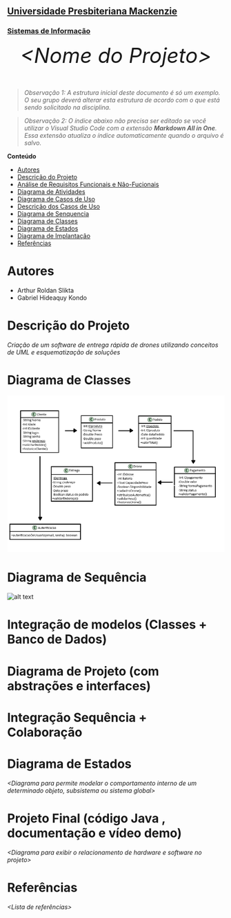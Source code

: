 <h2><a href= "https://www.mackenzie.br">Universidade Presbiteriana Mackenzie</a></h2>
<h3><a href= "https://www.mackenzie.br/graduacao/sao-paulo-higienopolis/sistemas-de-informacao">Sistemas de Informação</a></h3>


<font size="+12"><center>
*&lt;Nome do Projeto&gt;*
</center></font>

>*Observação 1: A estrutura inicial deste documento é só um exemplo. O seu grupo deverá alterar esta estrutura de acordo com o que está sendo solicitado na disciplina.*

>*Observação 2: O índice abaixo não precisa ser editado se você utilizar o Visual Studio Code com a extensão **Markdown All in One**. Essa extensão atualiza o índice automaticamente quando o arquivo é salvo.*

**Conteúdo**

- [Autores](#nome-alunos)
- [Descrição do Projeto](#introdução-do-projeto)
- [Análise de Requisitos Funcionais e Não-Fucionais](#descrição-dos-requisitos)
- [Diagrama de Atividades](#diagrama-de-atividades) 
- [Diagrama de Casos de Uso](#diagrama-de-comportamento-atores)
- [Descrição dos Casos de Uso](#descrição-das-funcões)
- [Diagrama de Senquencia](#diagrama-de-ordem-interações)
- [Diagrama de Classes](#diagrama-orientado-objetos)
- [Diagrama de Estados](#diagrama-estrutura-componente)
- [Diagrama de Implantação](#diagrama-de-hardware-software)
- [Referências](#referências)


# Autores

* Arthur Roldan Slikta
* Gabriel Hideaquy Kondo


# Descrição do Projeto

*Criação de um software de entrega rápida de drones utilizando conceitos de UML e esquematização de soluções*


# Diagrama de Classes

![alt text](<imagens/diagrama de classe.jpg.png>)


# Diagrama de Sequência

![alt text](<imagens/diagrama de sequência.jpg>)


# Integração de modelos (Classes + Banco de Dados)


# Diagrama de Projeto (com abstrações e interfaces)


# Integração Sequência + Colaboração

# Diagrama de Estados

*&lt;Diagrama para permite modelar o comportamento interno de um determinado objeto, subsistema ou sistema global&gt;*

# Projeto Final (código Java , documentação e vídeo demo)

*&lt;Diagrama para exibir o relacionamento de hardware e software no projeto&gt;*

# Referências

*&lt;Lista de referências&gt;*
